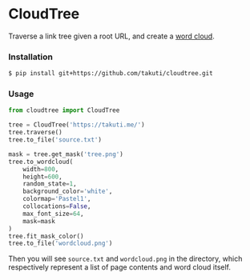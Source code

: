 CloudTree
===

Traverse a link tree given a root URL, and create a [word cloud](https://github.com/amueller/word_cloud).

### Installation

```sh
$ pip install git+https://github.com/takuti/cloudtree.git
```

### Usage

```py
from cloudtree import CloudTree

tree = CloudTree('https://takuti.me/')
tree.traverse()
tree.to_file('source.txt')

mask = tree.get_mask('tree.png')
tree.to_wordcloud(
    width=800,
    height=600,
    random_state=1,
    background_color='white',
    colormap='Pastel1',
    collocations=False,
    max_font_size=64,
    mask=mask
)
tree.fit_mask_color()
tree.to_file('wordcloud.png')
```

Then you will see `source.txt` and `wordcloud.png` in the directory, which respectively represent a list of page contents and word cloud itself.

